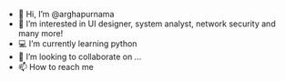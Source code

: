- 👋 Hi, I’m @arghapurnama
- 👀 I’m interested in UI designer, system analyst, network security and many more!
- 💻 I’m currently learning python
- 📨 I’m looking to collaborate on ...
- 📫 How to reach me

<!---
arghapurnama/arghapurnama is a ✨ special ✨ repository because its `README.md` (this file) appears on your GitHub profile.
You can click the Preview link to take a look at your changes.
--->
